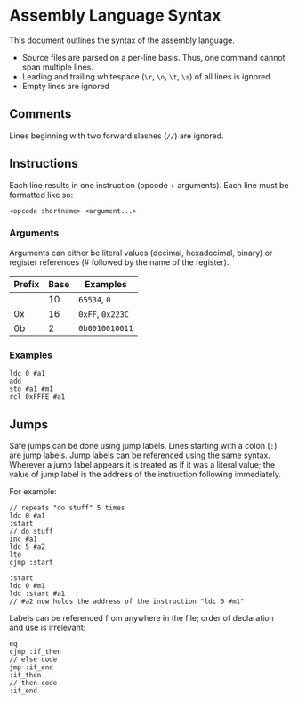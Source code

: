 # Assembly Language Syntax

This document outlines the syntax of the assembly language.

* Source files are parsed on a per-line basis. Thus, one command cannot span multiple lines.
* Leading and trailing whitespace (`\r`, `\n`, `\t`, `\s`) of all lines is ignored.
* Empty lines are ignored

## Comments

Lines beginning with two forward slashes (`//`) are ignored.

## Instructions

Each line results in one instruction (opcode + arguments). Each line must be formatted like so:

```
<opcode shortname> <argument...>
```

### Arguments

Arguments can either be literal values (decimal, hexadecimal, binary) or register references (# followed by the name of
the register).

|Prefix  |Base  |Examples        |
|--------|------|----------------|
|        |10    |`65534`, `0`    |
|0x      |16    |`0xFF`, `0x223C`|
|0b      |2     |`0b0010010011`  |

### Examples

```
ldc 0 #a1
add
sto #a1 #m1
rcl 0xFFFE #a1
```

## Jumps

Safe jumps can be done using jump labels. Lines starting with a colon (`:`) are jump labels.
Jump labels can be referenced using the same syntax. Wherever a jump label appears it is treated
as if it was a literal value; the value of jump label is the address of the instruction following immediately.

For example:

```
// repeats "do stuff" 5 times
ldc 0 #a1
:start
// do stuff
inc #a1
ldc 5 #a2
lte
cjmp :start
```

```
:start
ldc 0 #m1
ldc :start #a1
// #a2 now holds the address of the instruction "ldc 0 #m1"
```

Labels can be referenced from anywhere in the file; order of declaration and use is irrelevant:

```
eq
cjmp :if_then
// else code
jmp :if_end
:if_then
// then code
:if_end
```